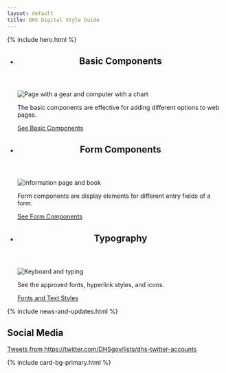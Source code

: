 ```yaml
---
layout: default
title: DHS Digital Style Guide
---
```


<main id="main-content">
  {% include hero.html %}

  <!-- Latest news cards -->
  <section id="news" aria-label="Latest news" class="usa-section">
    <div class="grid-container">
      <ul class="usa-card-group">
        <li class="tablet:grid-col-4 usa-card">
          <div class="usa-card__container">
            <header class="usa-card__header">
              <h2 class="usa-card__heading">
                Basic Components
              </h2>
            </header>
            <div class="usa-card__media">
              <div class="usa-card__img">
                <img src="https://www.dhs.gov/xlibrary/dhsweb/assets/img/page-functionality.jpg" alt="Page with a gear and computer with a chart">
              </div>
            </div>
            <div class="usa-card__body">
            <p>The basic components are effective for adding different options to web pages.</p>
            </div>
            <div class="usa-card__footer">
              <a class="usa-button" href="https://www.dhs.gov/xlibrary/dhsweb/_site/components.html">See Basic Components</a>
            </div>
          </div>
        </li>
        <li class="tablet:grid-col-4 usa-card">
          <div class="usa-card__container">
            <header class="usa-card__header">
              <h2 class="usa-card__heading">
                Form Components
              </h2>
            </header>
            <div class="usa-card__media">
              <div class="usa-card__img">
                <img src="https://www.dhs.gov/xlibrary/dhsweb/assets/img/paper-information.jpg" alt="Information page and book">
              </div>
            </div>
            <div class="usa-card__body">
            <p>Form components are display elements for different entry fields of a form.</p>
            </div>
            <div class="usa-card__footer">
              <a class="usa-button" href="https://www.dhs.gov/xlibrary/dhsweb/_site/forms.html">See Form Components</a>
            </div>
          </div>
        </li>
        <li class="tablet:grid-col-4 usa-card">
          <div class="usa-card__container">
            <header class="usa-card__header">
              <h2 class="usa-card__heading">
                Typography
              </h2>
            </header>
            <div class="usa-card__media">
              <div class="usa-card__img">
                <img src="https://www.dhs.gov/xlibrary/dhsweb/assets/img/keyboard-typing-checklist.jpg" alt="Keyboard and typing">
              </div>
            </div>
            <div class="usa-card__body">
            <p>See the approved fonts, hyperlink styles, and icons.</p>
            </div>
            <div class="usa-card__footer">
              <a class="usa-button" href="https://www.dhs.gov/xlibrary/dhsweb/_site/typography.html">Fonts and Text Styles</a>
            </div>
          </div>
        </li>
      </ul>
    </div>
  </section>

  <!-- News & Updates + Social Media -->
  <div class="usa-section">
    <div class="grid-container">
      <div class="grid-row grid-gap">
        <div class="tablet:grid-col-7">
          <section id="news-updates">
            {% include news-and-updates.html %}
          </section>
        </div>
        <div class="tablet:grid-col-5">
          <section id="social-media">
            <h2>Social Media</h2>
            <div class="usa-embed-container add-aspect-9x16">
              <a class="twitter-timeline" href="https://twitter.com/DHSgov/lists/dhs-twitter-accounts?ref_src=twsrc%5Etfw"> Tweets from https://twitter.com/DHSgov/lists/dhs-twitter-accounts </a> <script async src="https://platform.twitter.com/widgets.js" charset="utf-8"></script>
            </div>
          </section>
        </div>
      </div>
    </div>
  </div>

  {% include card-bg-primary.html %}
</main>
